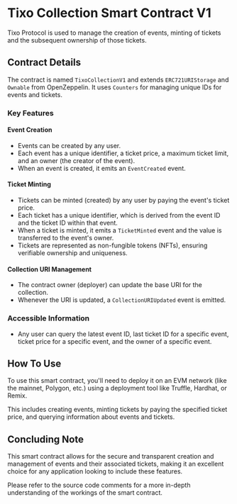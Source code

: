 # Tixo Collection Smart Contract V1
Tixo Protocol is used to manage the creation of events, minting of tickets and the subsequent ownership of those tickets.

## Contract Details
The contract is named `TixoCollectionV1` and extends `ERC721URIStorage` and `Ownable` from OpenZeppelin. It uses `Counters` for managing unique IDs for events and tickets.

### Key Features

#### Event Creation
- Events can be created by any user.
- Each event has a unique identifier, a ticket price, a maximum ticket limit, and an owner (the creator of the event).
- When an event is created, it emits an `EventCreated` event.

#### Ticket Minting
- Tickets can be minted (created) by any user by paying the event's ticket price.
- Each ticket has a unique identifier, which is derived from the event ID and the ticket ID within that event.
- When a ticket is minted, it emits a `TicketMinted` event and the value is transferred to the event's owner.
- Tickets are represented as non-fungible tokens (NFTs), ensuring verifiable ownership and uniqueness.

#### Collection URI Management
- The contract owner (deployer) can update the base URI for the collection.
- Whenever the URI is updated, a `CollectionURIUpdated` event is emitted.

### Accessible Information
- Any user can query the latest event ID, last ticket ID for a specific event, ticket price for a specific event, and the owner of a specific event.

## How To Use
To use this smart contract, you'll need to deploy it on an EVM network (like the mainnet, Polygon, etc.) using a deployment tool like Truffle, Hardhat, or Remix.

This includes creating events, minting tickets by paying the specified ticket price, and querying information about events and tickets.

## Concluding Note
This smart contract allows for the secure and transparent creation and management of events and their associated tickets, making it an excellent choice for any application looking to include these features.

Please refer to the source code comments for a more in-depth understanding of the workings of the smart contract.
